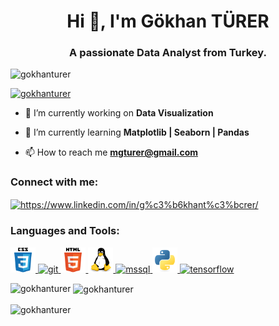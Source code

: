 <h1 align="center">Hi 👋, I'm Gökhan TÜRER</h1>
<h3 align="center">A passionate Data Analyst from Turkey.</h3>

<p align="left"> <img src="https://komarev.com/ghpvc/?username=gokhanturer&label=Profile%20views&color=0e75b6&style=flat" alt="gokhanturer" /> </p>

<p align="left"> <a href="https://github.com/ryo-ma/github-profile-trophy"><img src="https://github-profile-trophy.vercel.app/?username=gokhanturer" alt="gokhanturer" /></a> </p>

- 🔭 I’m currently working on **Data Visualization**

- 🌱 I’m currently learning **Matplotlib | Seaborn | Pandas**

- 📫 How to reach me **mgturer@gmail.com**

<h3 align="left">Connect with me:</h3>
<p align="left">
<a href="https://linkedin.com/in/https://www.linkedin.com/in/g%c3%b6khant%c3%bcrer/" target="blank"><img align="center" src="https://raw.githubusercontent.com/rahuldkjain/github-profile-readme-generator/master/src/images/icons/Social/linked-in-alt.svg" alt="https://www.linkedin.com/in/g%c3%b6khant%c3%bcrer/" height="30" width="40" /></a>
</p>

<h3 align="left">Languages and Tools:</h3>
<p align="left"> <a href="https://www.w3schools.com/css/" target="_blank"> <img src="https://raw.githubusercontent.com/devicons/devicon/master/icons/css3/css3-original-wordmark.svg" alt="css3" width="40" height="40"/> </a> <a href="https://git-scm.com/" target="_blank"> <img src="https://www.vectorlogo.zone/logos/git-scm/git-scm-icon.svg" alt="git" width="40" height="40"/> </a> <a href="https://www.w3.org/html/" target="_blank"> <img src="https://raw.githubusercontent.com/devicons/devicon/master/icons/html5/html5-original-wordmark.svg" alt="html5" width="40" height="40"/> </a> <a href="https://www.linux.org/" target="_blank"> <img src="https://raw.githubusercontent.com/devicons/devicon/master/icons/linux/linux-original.svg" alt="linux" width="40" height="40"/> </a> <a href="https://www.microsoft.com/en-us/sql-server" target="_blank"> <img src="https://www.svgrepo.com/show/303229/microsoft-sql-server-logo.svg" alt="mssql" width="40" height="40"/> </a> <a href="https://www.python.org" target="_blank"> <img src="https://raw.githubusercontent.com/devicons/devicon/master/icons/python/python-original.svg" alt="python" width="40" height="40"/> </a> <a href="https://www.tensorflow.org" target="_blank"> <img src="https://www.vectorlogo.zone/logos/tensorflow/tensorflow-icon.svg" alt="tensorflow" width="40" height="40"/> </a> </p>

<p><img align="left" src="https://github-readme-stats.vercel.app/api/top-langs?username=gokhanturer&show_icons=true&locale=en&layout=compact" alt="gokhanturer" /></p>

<p>&nbsp;<img align="center" src="https://github-readme-stats.vercel.app/api?username=gokhanturer&show_icons=true&locale=en" alt="gokhanturer" /></p>

<p><img align="center" src="https://github-readme-streak-stats.herokuapp.com/?user=gokhanturer&" alt="gokhanturer" /></p>
